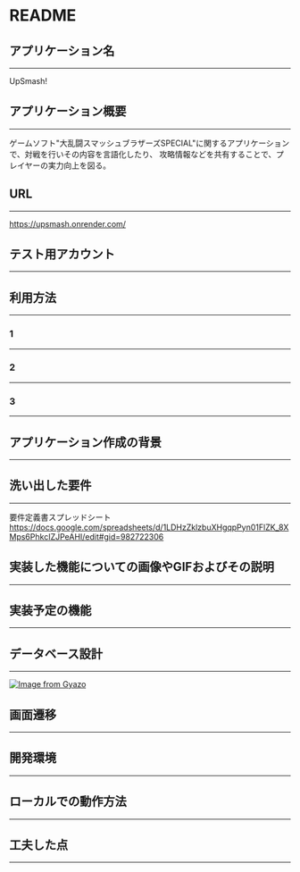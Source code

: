# README

## アプリケーション名
---
UpSmash!

## アプリケーション概要
---
ゲームソフト"大乱闘スマッシュブラザーズSPECIAL"に関するアプリケーションで、対戦を行いその内容を言語化したり、
攻略情報などを共有することで、プレイヤーの実力向上を図る。

## URL
---
https://upsmash.onrender.com/

## テスト用アカウント
---


## 利用方法
---


### 1 
---


### 2
---


### 3
---


## アプリケーション作成の背景
---


## 洗い出した要件
---
要件定義書スプレッドシート
https://docs.google.com/spreadsheets/d/1LDHzZklzbuXHgqpPyn01FlZK_8XMps6PhkcIZJPeAHI/edit#gid=982722306

## 実装した機能についての画像やGIFおよびその説明
---


## 実装予定の機能
---


## データベース設計
---
[![Image from Gyazo](https://i.gyazo.com/8762712205287e358e70d097d6322934.png)](https://gyazo.com/8762712205287e358e70d097d6322934)

## 画面遷移
---


## 開発環境
---


## ローカルでの動作方法
---


## 工夫した点
---
